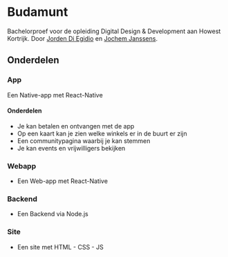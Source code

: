 # Budamunt
Bachelorproef voor de opleiding Digital Design & Development aan Howest Kortrijk. Door [Jorden Di Egidio](https://www.behance.net/jordendiegidio) en [Jochem Janssens](https://www.janssensjochem.be).

## Onderdelen

### App
Een Native-app met React-Native

#### Onderdelen
- Je kan betalen en ontvangen met de app
- Op een kaart kan je zien welke winkels er in de buurt er zijn
- Een communitypagina waarbij je kan stemmen
- Je kan events en vrijwilligers bekijken

### Webapp
- Een Web-app met React-Native

### Backend
- Een Backend via Node.js

### Site
- Een site met HTML - CSS - JS
